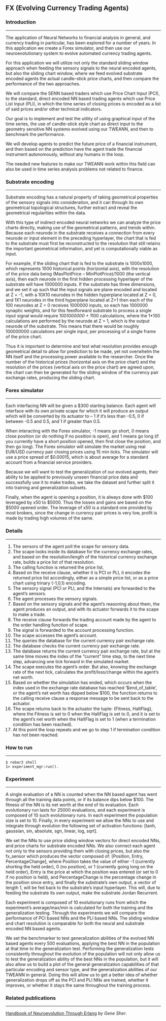 ## FX (Evolving Currency Trading Agents)


### Introduction
--------------------

The application of Neural Networks to financial analysis in general,
and currency trading in particular, has been explored for a number of years.
In this application we create a Forex simulator, and then use our
neuroevolutionary system to evolve automated currency trading agents.

For this application we will utilize not only the standard sliding window
approach when feeding the sensory signals to the neural encoded agents,
but also the sliding chart window, where we feed evolved substrate encoded
agents the actual candle-stick price charts, and then compare the performance
of the two approaches. 

We will compare the SENN based traders which use Price Chart Input (PCI),
to the standard, direct encoded NN based trading agents which use Price List
Input (PLI), in which the time series of closing prices is encoded as a list of
said prices and/or other technical indicators.

Our goal is to implement and test the utility of using graphical input of the
time series, the use of candle-stick style chart as direct input to the
geometry sensitive NN systems evolved using our TWEANN, and then to benchmark
the performance.

We will develop agents to predict the future price of a financial instrument,
and then based on the prediction have the agent trade the financial instrument
autonomously, without any humans in the loop.

The needed new features to make our TWEANN work within this field can also be
used in time series analysis problems not related to finance.


### Substrate encoding
--------------------

Substrate encoding has a natural property of taking geometrical properties of
the sensory signals into consideration, and it can through its own geometrical
topological structures, further extract and reveal the geometrical regularities
within the data.

With this type of indirect encoded neural networks we can analyze the price
charts directly, making use of the geometrical patterns, and trends within.
Because each neurode in the substrate receives a connection from every neurode
or input element in the preceding hyperlayer, the chart that is fed to the
substrate must first be reconstructed to the resolution that still retains the
important geometrical information, and yet is computationally viable as input.

For example, if the sliding chart that is fed to the substrate is 1000x1000,
which represents 1000 historical points (horizontal axis), with the resolution
of the price data being (MaxPlotPrice – MinPlotPrice)/1000 (the vertical axis),
then each neurode in the first hidden processing hyperlayer of the substrate
will have 1000000 inputs. If the substrate has three dimensions, and we set it
up such that the input signals are plane encoded and located at Z = -1, with a
10X10 neurodes in the hidden hyperplane located at Z = 0, and 1X1 neurodes in
the third hyperplane located at Z=1 then each of the 100 neurodes at Z = 0
receives 1000000 inputs, so each has 1000000 synaptic weights, and for this
feedforward substrate to process a single input signal would require
100*1000000 + 1*100 calculations, where the 1*100 calculations are performed by
the neurode at Z = 1, which is the output neurode of the substrate. This means
that there would be roughly 100000000 calculations per single input,
per processing of a single frame of the price chart.

Thus it is important to determine and test what resolution provides enough
geometrical detail to allow for prediction to be made, yet not overwhelm the
NN itself and the processing power available to the researcher. Once the number
of the historical prices (horizontal axis on the price chart) and the
resolution of the prices (vertical axis on the price chart) are agreed upon,
the chart can then be generated for the sliding window of the currency pair
exchange rates, producing the sliding chart. 


### Forex simulator
--------------------

Each interfacing NN will be given a $300 starting balance. Each agent will
interface with its own private scape for which it will produce an output which
will be converted by its actuator to – 1 if it’s less than -0.5, 0 if
between -0.5 and 0.5, and 1 if greater than 0.5.

When interacting with the Forex simulator, -1 means go short, 0 means close
position (or do nothing if no position is open), and 1 means go long
(if you currently have a short position opened, then first close the position,
and then go long). The Forex simulator will simulate the market using real
EUR/USD currency pair closing prices using 15 min ticks. The simulator will use
a price spread of $0.00015, which is about average for a standard account from
a financial service providers.

Because we will want to test the generalization of our evolved agents, their
ability to be applied to previously unseen financial price data and successfully
use it to make trades, we take the dataset and further split it into training
and generalization subsets. 

Finally, when the agent is opening a position, it is always done with $100
leveraged by x50 to $5000. Thus the losses and gains are based on the $5000
opened order. The leverage of x50 is a standard one provided by most brokers,
since the change in currency pair prices is very low, profit is made by trading
high volumes of the same. 


### Details
--------------------

1. The sensors of the agent poll the scape for sensory data.
3. The scape looks inside its database for the currency exchange rates, and
   based on the resolution/length of the historical currency exchange rate,
   builds a price list of that resolution.
4. The calling function is returned the price list.
5. Based on the receive clause, whether it is PCI or PLI, it encodes the
   returned price list accordingly, either as a simple price list, or as a
   price chart using trinary (-1,0,1) encoding.
6. The sensory signal (PCI or PLI, and the Internals) are forwarded to the
   agent’s sensors.
7. The agent processes the sensory signals.
8. Based on the sensory signals and the agent’s reasoning about them, the agent
   produces an output, and with its actuator forwards it to the scape to make a
   trade.
9. The receive clause forwards the trading account made by the agent to the order
   handling function of scape.
10. The signal is forwarded to the account processing function.
11. The scape accesses the agent’s account.
12. The queries the database for the current currency pair exchange rate.
13. The database checks the current currency pair exchange rate.
14. The database returns the current currency pair exchange rate, but at the
    same time moves the index of the “current” time step, to the next time step,
    advancing one tick forward in the simulated market.
15. The scape executes the agent’s order. But also, knowing the exchange rate
    of the next tick, calculates the profit/loss/change within the agent’s net
    worth.
16. Based on whether the simulation has ended, which occurs when the index used
    in the exchange rate database has reached ‘$end_of_table’, or the agent’s
    net worth has dipped below $100, the function returns to the calling
    receive clause a response message to be sent back to the actuator.
17. The scape returns back to the actuator the tuple: {Fitness, HaltFlag},
    where the Fitness is set to 0 when the HaltFlag is set to 0, and it is set
    to the agent’s net worth when the HaltFlag is set to 1 (when a termination
    condition has been reached).
18. At this point the loop repeats and we go to step 1 if termination condition
    has not been reached. 


### How to run
--------------------

    $ rebar3 shell
    1> experiment_mgr:run().


### Experiment
--------------------

A single evaluation of a NN is counted when the NN based agent has went
through all the training data points, or if its balance dips below $100.
The fitness of the NN is its net worth at the end of its evaluation. Each
evolutionary run lasts for 25000 evaluations, and each experiment is
composed of 10 such evolutionary runs. In each experiment the population size
is set to 10. Finally, in every experiment we allow the NNs to use and
integrate through evolution the following set of activation functions:
[tanh, gaussian, sin, absolute, sgn, linear, log, sqrt].

We set the NNs to use price sliding window vectors for direct encoded NNs,
and price charts for substrate encoded NNs. We also connect each agent not
only to the sensors providing them with closing prices, but also the fx_sensor
which produces the vector composed of: [Position, Entry, PercentageChange],
where Position takes the value of either -1 (currently shorting the held order),
0 (no position), or 1 (currently going long on the held order), Entry is the
price at which the position was entered (or set to 0 if no position is held),
and PercentageChange is the percentage change in the position since entry, and
finally the substrate’s own output, a vector of length 1, will be fed back to
the substrate’s input hyperlayer. This will, due to feeding the substrate its
own output, make the substrate Jordan Recurrent.

Each experiment is composed of 10 evolutionary runs from which the experiment’s
average/max/min is calculated for both the training and the generalization
testing. Through the experiments we will compare the performance of PCI based
NNs and the PLI based NNs. The sliding window and chart resolution is
comparable for both the neural and substrate encoded NN based agents. 

We set the benchmarker to test generalization abilities of the evolved NN
based agents every 500 evaluations, applying the best NN in the population at
that time to the generalization test. Performing the generalization tests
consistently throughout the evolution of the population will not only allow us
to test the generalization ability of the best NNs in the population, but it
will also allow us to build a plot of the general generalization capabilities
of that particular encoding and sensor type, and the generalization abilities
of our TWEANN in general. Doing this will allow us to get a better idea of
whether generalization drops off as the PCI and PLI NNs are trained,
whether it improves, or whether it stays the same throughout the training
process. 

### Related publications
--------------------

[Handbook of Neuroevolution Through Erlang](http://www.amazon.com/Handbook-Neuroevolution-Through-Erlang-Gene/dp/1461444624) _by Gene Sher_.